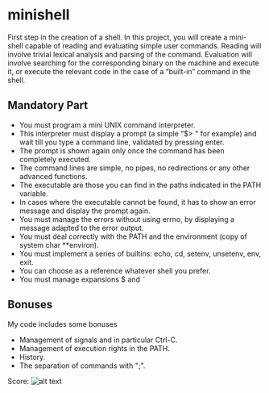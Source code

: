 # minishell
First step in the creation of a shell. In this project, you will create a mini-shell capable of reading and evaluating simple user commands. 
Reading will involve trivial lexical analysis and parsing of the command. Evaluation will involve searching for the corresponding binary on the machine 
and execute it, or execute the relevant code in the case of a “built-in” command in the shell.

## Mandatory Part
* You must program a mini UNIX command interpreter.
* This interpreter must display a prompt (a simple "$> " for example) and wait till
you type a command line, validated by pressing enter.
* The prompt is shown again only once the command has been completely executed.
* The command lines are simple, no pipes, no redirections or any other advanced
functions.
* The executable are those you can find in the paths indicated in the PATH variable.
* In cases where the executable cannot be found, it has to show an error message and
display the prompt again.
* You must manage the errors without using errno, by displaying a message adapted
to the error output.
* You must deal correctly with the PATH and the environment (copy of system char
**environ).
* You must implement a series of builtins: echo, cd, setenv, unsetenv, env, exit.
* You can choose as a reference whatever shell you prefer.
* You must manage expansions $ and ˜

## Bonuses
My code includes some bonuses
* Management of signals and in particular Ctrl-C. 
* Management of execution rights in the PATH.
* History.
* The separation of commands with ";".

Score:
![alt text](https://github.com/Biffenx/minishell/115.png "115png")
